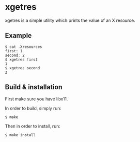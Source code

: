 # xgetres

xgetres is a simple utility which prints the value of an X resource.

## Example
```basg
$ cat .Xresources
first: 1
second: 2
$ xgetres first
1
$ xgetres second
2
```

## Build & installation

First make sure you have libx11.

In order to build, simply run:

```bash
$ make
```

Then in order to install, run:
```bash
$ make install
```
